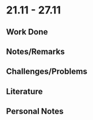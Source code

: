 # 21.11 - 27.11

## Work Done

## Notes/Remarks

## Challenges/Problems

## Literature

## Personal Notes

